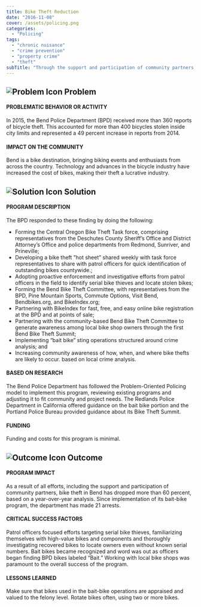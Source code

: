 ```yaml
---
title: Bike Theft Reduction
date: "2016-11-08"
cover: /assets/policing.png
categories:
  - "Policing"
tags:
  - "chronic nuisance"
  - "crime prevention"
  - "property crime"
  - "theft"
subTitle: "Through the support and participation of community partners, in addition to a bait bike program, bike theft was reduced."
---
```

## ![Problem Icon](https://github.com/google/material-design-icons/raw/master/alert/1x_web/ic_error_outline_black_48dp.png "Problem") Problem

#### PROBLEMATIC BEHAVIOR OR ACTIVITY

In 2015, the Bend Police Department (BPD) received more than 360 reports of bicycle theft. This accounted for more than 400 bicycles stolen inside city limits and represented a 49 percent increase in reports from 2014.

#### IMPACT ON THE COMMUNITY

Bend is a bike destination, bringing biking events and enthusiasts from across the country. Technology and advances in the bicycle industry have increased the cost of bikes, making their theft a lucrative industry.

## ![Solution Icon](https://github.com/google/material-design-icons/raw/master/action/1x_web/ic_lightbulb_outline_black_48dp.png "Solution") Solution

#### PROGRAM DESCRIPTION

The BPD responded to these finding by doing the following:

- Forming the Central Oregon Bike Theft Task force, comprising representatives from the Deschutes County Sheriff’s Office and District Attorney’s Office and police departments from Redmond, Sunriver, and Prineville;
- Developing a bike theft ”hot sheet” shared weekly with task force representatives to share with patrol officers for quick identification of outstanding bikes countywide.;
- Adopting proactive enforcement and investigative efforts from patrol officers in the field to identify serial bike thieves and locate stolen bikes;
- Forming the Bend Bike Theft Committee, with representatives from the BPD, Pine Mountain Sports, Commute Options, Visit Bend, Bendbikes.org, and BikeIndex.org;
- Partnering with BikeIndex for fast, free, and easy online bike registration at the BPD and at points of sale;
- Partnering with the community-based Bend Bike Theft Committee to generate awareness among local bike shop owners through the first Bend Bike Theft Summit;
- Implementing “bait bike” sting operations structured around crime analysis; and
- Increasing community awareness of how, when, and where bike thefts are likely to occur. based on local crime analysis.

#### BASED ON RESEARCH

The Bend Police Department has followed the Problem-Oriented Policing model to implement this program, reviewing existing programs and adjusting it to fit community and project needs. The Redlands Police Department in California offered guidance on the bait bike portion and the Portland Police Bureau provided guidance about its Bike Theft Summit.

#### FUNDING

Funding and costs for this program is minimal.

## ![Outcome Icon](https://github.com/google/material-design-icons/raw/master/action/1x_web/ic_view_list_black_48dp.png "Outcome") Outcome

#### PROGRAM IMPACT

As a result of all efforts, including the support and participation of community partners, bike theft in Bend has dropped more than 60 percent, based on a year-over-year analysis. Since implementation of its bait-bike program, the department has made 21 arrests.

#### CRITICAL SUCCESS FACTORS

Patrol officers focused efforts targeting serial bike thieves, familiarizing themselves with high-value bikes and components and thoroughly investigating recovered bikes to locate owners even without known serial numbers. Bait bikes became recognized and word was out as officers began finding BPD bikes labeled “Bait.” Working with local bike shops was paramount to the overall success of the program.

#### LESSONS LEARNED

Make sure that bikes used in the bait-bike operations are appraised and valued to the felony level. Rotate bikes often, using two or more bikes.
